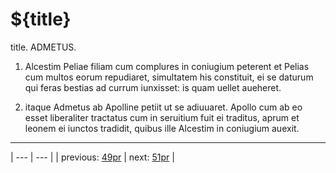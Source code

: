 # ${title}

title. ADMETUS.



1. Alcestim Peliae filiam cum complures in coniugium peterent et Pelias cum multos eorum repudiaret, simultatem his constituit, ei se daturum qui feras bestias ad currum iunxisset: is quam uellet aueheret.



2. itaque Admetus ab Apolline petiit ut se adiuuaret. Apollo cum ab eo esset liberaliter tractatus cum in seruitium fuit ei traditus, aprum et leonem ei iunctos tradidit, quibus ille Alcestim in coniugium auexit.



---

| --- | --- |
| previous: [49pr](../49pr/) | next: [51pr](../51pr/) |